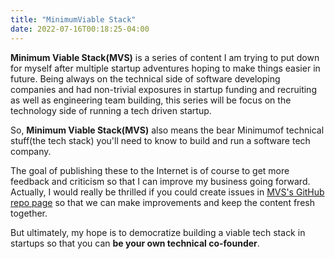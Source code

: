 ```yaml
---
title: "MinimumViable Stack"
date: 2022-07-16T00:18:25-04:00
---
```


**Minimum Viable Stack(MVS)** is a series of content I am trying to put down for myself after multiple startup adventures hoping to make things easier in future. Being always on the technical side of software developing companies and had non-trivial exposures in startup funding and recruiting as well as engineering team building, this series will be focus on the technology side of running a tech driven startup. 

So, **Minimum Viable Stack(MVS)** also means the bear Minimumof technical stuff(the tech stack) you'll need to know to build and run a software tech company. 

The goal of publishing these to the Internet is of course to get more feedback and criticism so that I can improve my business going forward. Actually, I would really be thrilled if you could create issues in [MVS's GitHub repo page](https://github.com/lobatt/minimalviablestack) so that we can make improvements and keep the content fresh together.

But ultimately, my hope is to democratize building a viable tech stack in startups so that you can **be your own technical co-founder**.




